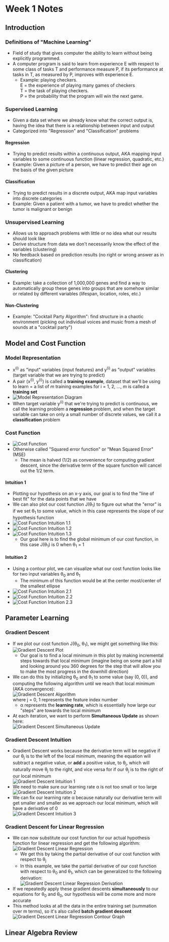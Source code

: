 # Week 1 Notes

## Introduction

### Definitions of "Machine Learning"
- Field of study that gives computer the ability to learn without being explicitly programmed.
- A computer program is said to learn from experience E with respect to some class of tasks T and performance measure P, if its performance at tasks in T, as measured by P, improves with experience E.
    - Example: playing checkers.<br />
      E = the experience of playing many games of checkers<br />
      T = the task of playing checkers.<br />
      P = the probability that the program will win the next game.
### Supervised Learning
- Given a data set where we already know what the correct output is, having the idea that there is a relationship between input and output
- Categorized into "Regression" and "Classification" problems
#### Regression
- Trying to predict results within a continuous output, AKA mapping input variables to some continuous function (linear regression, quadratic, etc.)
- Example: Given a picture of a person, we have to predict their age on the basis of the given picture
#### Classification
- Trying to predict results in a discrete output, AKA map input variables into discrete categories
- Example: Given a patient with a tumor, we have to predict whether the tumor is malignant or benign
### Unsupervised Learning
- Allows us to approach problems with little or no idea what our results should look like
- Derive structure from data we don't necessarily know the effect of the variables (clustering)
- No feedback based on prediction results (no right or wrong answer as in classification)
#### Clustering
- Example: take a collection of 1,000,000 genes and find a way to automatically group these genes into groups that are somehow similar or related by different variables (lifespan, location, roles, etc.)
#### Non-Clustering
- Example: "Cocktail Party Algorithm": find structure in a chaotic environment (picking out individual voices and music from a mesh of sounds at a "cocktail party")

## Model and Cost Function

### Model Representation
- x<sup>(i)</sup> as "input" variables (input features) and y<sup>(i)</sup> as "output" variables (target variable that we are trying to predict)
- A pair (x<sup>(i)</sup>, y<sup>(i)</sup>) is called a <b>training example</b>, dataset that we'll be using to learn = a list of <i>m</i> training examples for i = 1, 2, ..., <i>m</i> is called a <b>training set</b>
- ![Model Representation Diagram](images/model_representation.png)
- When target variable y<sup>(i)</sup> that we're trying to predict is continuous, we call the learning problem a <b>regression</b> problem, and when the target variable can take on only a small number of discrete values, we call it a <b>classification</b> problem
### Cost Function
- ![Cost Function](images/cost_function.png)
- Otherwise called "Squared error function" or "Mean Squared Error" (MSE)
    - The mean is halved (1/2) as convenience for computing gradient descent, since the derivative term of the square function will cancel out the 1/2 term.
#### Intuition 1
- Plotting our hypothesis on an x-y axis, our goal is to find the "line of best fit" for the data points that we have
- We can also plot our cost function J(&theta;<sub>1</sub>) to figure out what the "error" is if we set &theta;<sub>1</sub> to some value, which in this case represents the slope of our hypothesis function
- ![Cost Function Intuition 1.1](images/costfunction_intuition1_1.png)
- ![Cost Function Intuition 1.2](images/costfunction_intuition1_2.png)
- ![Cost Function Intuition 1.3](images/costfunction_intuition1_3.png)
    - Our goal here is to find the global minimum of our cost function, in this case J(&theta;<sub>1</sub>) is 0 when &theta;<sub>1</sub> = 1
#### Intuition 2
- Using a contour plot, we can visualize what our cost function looks like for two input variables &theta;<sub>0</sub> and &theta;<sub>1</sub>
    - The minimum of this function would be at the center most/center of the smallest ellipse 
- ![Cost Function Intuition 2.1](images/costfunction_intuition2_1.png)
- ![Cost Function Intuition 2.2](images/costfunction_intuition2_2.png)
- ![Cost Function Intuition 2.3](images/costfunction_intuition2_3.png)

## Parameter Learning

### Gradient Descent
- If we plot our cost function J(&theta;<sub>0</sub>, &theta;<sub>1</sub>), we might get something like this:<br />
![Gradient Descent Plot](images/gradient_descent_plot.png)
    - Our goal is to find a local minimum in this plot by making incremental steps towards that local minimum (imagine being on some part a hill and looking around you 360 degrees for the step that will allow you to make the most progress in the downhill direction)
- We can do this by initializing &theta;<sub>0</sub> and &theta;<sub>1</sub> to some value (say (0, 0)), and computing the following algorithm until we reach that local minimum (AKA convergence):<br />
![Gradient Descent Algorithm](images/gradient_descent_algorithm.png)<br />
where j = 0, 1 represents the feature index number
    - &alpha; represents the <b>learning rate</b>, which is essentially how large our "steps" are towards the local minimum
- At each iteration, we want to perform <b>Simultaneous Update</b> as shown here:<br />
![Gradient Descent Simultaneous Update](images/gradient_descent_simultaneous_update.png)
### Gradient Descent Intuition
- Gradient Descent works because the derivative term will be negative if our &theta;<sub>j</sub> is to the left of the local minimum, meaning the equation will subtract a negative value, or <b>add</b> a positive value, to &theta;<sub>j</sub>, which will naturally move &theta;<sub>j</sub> to the right, and vice versa for if our &theta;<sub>j</sub> is to the right of our local minimum<br />
![Gradient Descent Intuition 1](images/gradient_descent_intuition_1.png)
- We need to make sure our learning rate &alpha; is not too small or too large<br />
![Gradient Descent Intuition 2](images/gradient_descent_intuition_2.png)
- We can fix our learning rate &alpha; because naturally our derivative term will get smaller and smaller as we approach our local minimum, which will have a derivative of 0<br />
![Gradient Descent Intuition 3](images/gradient_descent_intuition_3.png)
### Gradient Descent for Linear Regression
- We can now substitute our cost function for our actual hypothesis function for linear regression and get the following algorithm:<br />
![Gradient Descent Linear Regression](images/gradient_descent_linear_regression.png)
    - We get this by taking the partial derivative of our cost function with respect to &theta;<sub>j</sub>
    - In this example, we take the partial derivative of our cost function with respect to &theta;<sub>0</sub> and &theta;<sub>1</sub>, which can be generalized to the following derivation:<br />
    ![Gradient Descent Linear Regression Derivation](images/gradient_descent_linear_regression_derivation.png)
- If we repeatedly apply these gradient descents <b>simultaneously</b> to our equations for &theta;<sub>0</sub> and &theta;<sub>0</sub>, our hypothesis will be come more and more accurate
- This method looks at all the data in the entire training set (summation over m terms), so it's also called <b>batch gradient descent</b><br />
![Gradient Descent Linear Regression Contour Graph](images/gradient_descent_linear_regression_contour.png)

## Linear Algebra Review

